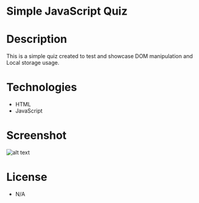 # Simple JavaScript Quiz


# Description

This is a simple quiz created to test and showcase DOM manipulation and Local storage usage.

# Technologies
* HTML
* JavaScript

# Screenshot

![alt text](http://url/to/screenshot01.png)


# License
* N/A


